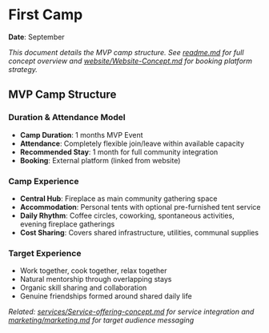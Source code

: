 # First Camp

**Date**: September

*This document details the MVP camp structure. See [readme.md](../../readme.md) for full concept overview and [website/Website-Concept.md](../../website/Website-Concept.md) for booking platform strategy.*

## MVP Camp Structure

### Duration & Attendance Model
- **Camp Duration**: 1 months MVP Event
- **Attendance**: Completely flexible join/leave within available capacity
- **Recommended Stay**: 1 month for full community integration
- **Booking**: External platform (linked from website)

### Camp Experience
- **Central Hub**: Fireplace as main community gathering space
- **Accommodation**: Personal tents with optional pre-furnished tent service
- **Daily Rhythm**: Coffee circles, coworking, spontaneous activities, evening fireplace gatherings
- **Cost Sharing**: Covers shared infrastructure, utilities, communal supplies

### Target Experience
- Work together, cook together, relax together
- Natural mentorship through overlapping stays
- Organic skill sharing and collaboration
- Genuine friendships formed around shared daily life

*Related: [services/Service-offering-concept.md](../../services/Service-offering-concept.md) for service integration and [marketing/marketing.md](../../marketing/marketing.md) for target audience messaging*
